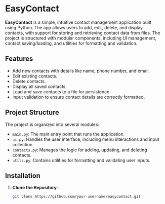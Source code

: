 # EasyContact

**EasyContact** is a simple, intuitive contact management application built using Python. The app allows users to add, edit, delete, and display contacts, with support for storing and retrieving contact data from files. The project is structured with modular components, including UI management, contact saving/loading, and utilities for formatting and validation.

## Features

- Add new contacts with details like name, phone number, and email.
- Edit existing contacts.
- Delete contacts.
- Display all saved contacts.
- Load and save contacts to a file for persistence.
- Input validation to ensure contact details are correctly formatted.

## Project Structure

The project is organized into several modules:

- `main.py`: The main entry point that runs the application.
- `ui.py`: Handles the user interface, including menu interactions and input collection.
- `contacts.py`: Manages the logic for adding, updating, and deleting contacts.
- `utils.py`: Contains utilities for formatting and validating user inputs.

## Installation

1. **Clone the Repository**:
   ```bash
   git clone https://github.com/your-username/easycontact.git
